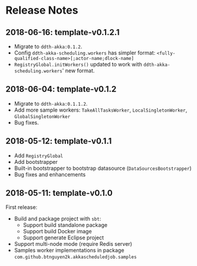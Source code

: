 # Release Notes

## 2018-06-16: template-v0.1.2.1

- Migrate to `ddth-akka:0.1.2`.
- Config `ddth-akka-scheduling.workers` has simpler format: `<fully-qualified-class-name>[;actor-name;dlock-name]`
- `RegistryGlobal.initWorkers()` updated to work with `ddth-akka-scheduling.workers`' new format.


## 2018-06-04: template-v0.1.2

- Migrate to `ddth-akka:0.1.1.2`.
- Add more sample workers: `TakeAllTasksWorker`, `LocalSingletonWorker`, `GlobalSingletonWorker`
- Bug fixes.

## 2018-05-12: template-v0.1.1

- Add `RegistryGlobal`
- Add bootstrapper
- Built-in bootstrapper to bootstrap datasource (`DataSourcesBootstrapper`)
- Bug fixes and enhancements


## 2018-05-11: template-v0.1.0

First release:

- Build and package project with `sbt`:
  - Support build standalone package
  - Support build Docker image
  - Support generate Eclipse project
- Support multi-node mode (require Redis server)
- Samples worker implementations in package `com.github.btnguyen2k.akkascheduledjob.samples`
